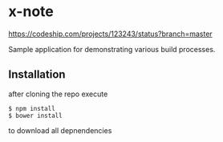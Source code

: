 # x-note

https://codeship.com/projects/123243/status?branch=master

Sample application for demonstrating various build processes.

## Installation

after cloning the repo execute

```
$ npm install
$ bower install
```

to download all depnendencies